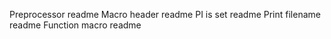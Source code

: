 Preprocessor readme
Macro header readme
PI is set readme
Print filename readme
Function macro readme
